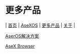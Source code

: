# 更多产品
| [首页](index.md) | [AseXOS](asexos.md) | [更多产品](more.md) | [关于](about.md) |

[AserOS解决方案](aseros.md)

[AseX Browser](browser.md)

